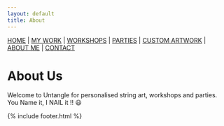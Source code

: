 ```yaml
---
layout: default
title: About
---
```


<nav style="margin-bottom:1.5em">
	<a href="/">HOME</a> |
	<a href="/mywork.html">MY WORK</a> |
	<a href="/workshops.html">WORKSHOPS</a> |
	<a href="/parties.html">PARTIES</a> |
	<a href="/customartwork.html">CUSTOM ARTWORK</a> |
	<a href="/about.html">ABOUT ME</a> |
	<a href="/contact.html">CONTACT</a>
</nav>

# About Us

Welcome to Untangle for personalised string art, workshops and parties. You Name it, I NAIL it !! 😃

{% include footer.html %}
